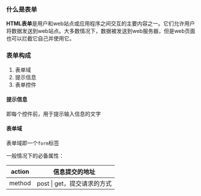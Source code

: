 ### 什么是表单

**HTML表单**是用户和web站点或应用程序之间交互的主要内容之一。它们允许用户将数据发送到web站点。大多数情况下，数据被发送到web服务器，但是web页面也可以拦截它自己并使用它。

### 表单构成

1. 表单域
2. 提示信息
3. 表单控件

#### 提示信息

即每个控件前，用于提示输入信息的文字

#### 表单域

表单域即一个`form`标签

一般情况下的必备属性：

| action | 信息提交的地址 |
| :---: | :---: |
| method | post \| get，提交请求的方式 |




